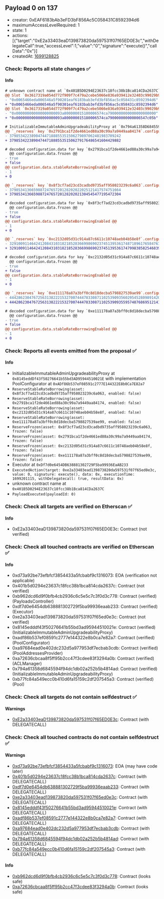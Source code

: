 ## Payload 0 on 137

- creator: 0xEAF6183bAb3eFD3bF856Ac5C058431C8592394d6
- maximumAccessLevelRequired: 1
- state: 1
- actions: [{"target":"0xE2a33403eaD139873820da597531f07f65ED0E3c","withDelegateCall":true,"accessLevel":1,"value":"0","signature":"execute()","callData":"0x"}]
- createdAt: [1699128825](https://polygonscan.com/tx/0x44f7a2557bbb37ab88855525a87ef88793c1ab892a892552c7fb5a653fab3640)

### Check: Reports all state changes :white_check_mark:

#### Info


```diff
# unknown contract name at `0x401B5D0294E23637c18fcc38b1Bca814CDa2637C`
@@ Slot `0x3617319a054d772f909f7c479a2cebe5066e836a939412e32403c99029b92eff` @@
- "0x0065466eda006546a5f90201eaf6183bab3efd3bf856ac5c058431c8592394d6"
+ "0x0065466eda006546a5f90301eaf6183bab3efd3bf856ac5c058431c8592394d6"
@@ Slot `0x3617319a054d772f909f7c479a2cebe5066e836a939412e32403c99029b92f00` @@
- "0x000000000000000000093a800000015180006574ca7900000000000000000000"
+ "0x000000000000000000093a800000015180006574ca790000000000006547c05b"
```

```diff
# InitializableImmutableAdminUpgradeabilityProxy at `0x794a61358D6845594F94dc1DB02A252b5b4814aD` with implementation Pool at `0xb77fc84a549ecc0b410d6fa15159C2df207545a3`
@@ `_reserves` key `0x2791bca1f2de4661ed88a30c99a7a9449aa84174`.configuration.data @@
- 379853422389047447188855351506279897062481983709242
+ 379853422389047447188855351506279176486541604429882

# decoded configuration.data for key `0x2791bca1f2de4661ed88a30c99a7a9449aa84174` (symbol: USDC)
  @@ configuration.data.frozen @@
- true
+ false
@@ configuration.data.stableRateBorrowingEnabled @@
- 1
+ 0

@@ `_reserves` key `0x8f3cf7ad23cd3cadbd9735aff958023239c6a063`.configuration.data @@
- 379853413665988724765720128202022025121417574751664
+ 379853413665988724765720128202021304545477195472304

# decoded configuration.data for key `0x8f3cf7ad23cd3cadbd9735aff958023239c6a063` (symbol: DAI)
  @@ configuration.data.frozen @@
- true
+ false
@@ configuration.data.stableRateBorrowingEnabled @@
- 1
+ 0

@@ `_reserves` key `0xc2132d05d31c914a87c6611c10748aeb04b58e8f`.configuration.data @@
- 3291009114642412084310318218528366998690237451395361748718961765847670092
+ 3291009114642412084310318218528366998690237451395361747998385825468390732

# decoded configuration.data for key `0xc2132d05d31c914a87c6611c10748aeb04b58e8f` (symbol: USDT)
  @@ configuration.data.frozen @@
- true
+ false
@@ configuration.data.stableRateBorrowingEnabled @@
- 1
+ 0

@@ `_reserves` key `0xe111178a87a3bff0c8d18decba5798827539ae99`.configuration.data @@
- 444286230476725631382221532700744478330871102539093560295452809891420516
+ 444286230476725631382221532700744478330871102539093559574876869512141156

# decoded configuration.data for key `0xe111178a87a3bff0c8d18decba5798827539ae99` (symbol: EURS)
  @@ configuration.data.frozen @@
- true
+ false
@@ configuration.data.stableRateBorrowingEnabled @@
- 1
+ 0

```


### Check: Reports all events emitted from the proposal :white_check_mark:

#### Info

- InitializableImmutableAdminUpgradeabilityProxy at `0x8145eddDf43f50276641b55bd3AD95944510021E` with implementation PoolConfigurator at `0xADf86b537eF08591c2777E144322E8b0Ca7E82a7`
- `ReserveStableRateBorrowing(asset: 0x8f3cf7ad23cd3cadbd9735aff958023239c6a063, enabled: false)`
- `ReserveStableRateBorrowing(asset: 0x2791bca1f2de4661ed88a30c99a7a9449aa84174, enabled: false)`
- `ReserveStableRateBorrowing(asset: 0xc2132d05d31c914a87c6611c10748aeb04b58e8f, enabled: false)`
- `ReserveStableRateBorrowing(asset: 0xe111178a87a3bff0c8d18decba5798827539ae99, enabled: false)`
- `ReserveFrozen(asset: 0x8f3cf7ad23cd3cadbd9735aff958023239c6a063, frozen: false)`
- `ReserveFrozen(asset: 0x2791bca1f2de4661ed88a30c99a7a9449aa84174, frozen: false)`
- `ReserveFrozen(asset: 0xc2132d05d31c914a87c6611c10748aeb04b58e8f, frozen: false)`
- `ReserveFrozen(asset: 0xe111178a87a3bff0c8d18decba5798827539ae99, frozen: false)`
- Executor at `0xDf7d0e6454DB638881302729F5ba99936EaAB233`
- `ExecutedAction(target: 0xe2a33403ead139873820da597531f07f65ed0e3c, value: 0, signature: execute(), data: 0x, executionTime: 1699201115, withDelegatecall: true, resultData: 0x)`
- unknown contract name at `0x401B5D0294E23637c18fcc38b1Bca814CDa2637C`
- `PayloadExecuted(payloadId: 0)`

### Check: Check all targets are verified on Etherscan :white_check_mark:

#### Info

- 0xE2a33403eaD139873820da597531f07f65ED0E3c: Contract (not verified)

### Check: Check all touched contracts are verified on Etherscan :white_check_mark:

#### Info

- 0xd73a92be73efbfcf3854433a5fcbabf9c1316073: EOA (verification not applicable)
- 0x401b5d0294e23637c18fcc38b1bca814cda2637c: Contract (not verified)
- 0xb962dcd6d9f0bfb4cb2936c6c5e5c7c3f0d3c778: Contract (verified) (PayloadsController)
- 0xdf7d0e6454db638881302729f5ba99936eaab233: Contract (verified) (Executor)
- 0xe2a33403ead139873820da597531f07f65ed0e3c: Contract (not verified)
- 0x8145edddf43f50276641b55bd3ad95944510021e: Contract (verified) (InitializableImmutableAdminUpgradeabilityProxy)
- 0xadf86b537ef08591c2777e144322e8b0ca7e82a7: Contract (verified) (PoolConfigurator)
- 0xa97684ead0e402dc232d5a977953df7ecbab3cdb: Contract (verified) (PoolAddressesProvider)
- 0xa72636cbcaa8f5ff95b2cc47f3cdee83f3294a0b: Contract (verified) (ACLManager)
- 0x794a61358d6845594f94dc1db02a252b5b4814ad: Contract (verified) (InitializableImmutableAdminUpgradeabilityProxy)
- 0xb77fc84a549ecc0b410d6fa15159c2df207545a3: Contract (verified) (Pool)

### Check: Check all targets do not contain selfdestruct :white_check_mark:

#### Warnings

- [0xE2a33403eaD139873820da597531f07f65ED0E3c](https://polygonscan.com/address/0xE2a33403eaD139873820da597531f07f65ED0E3c): Contract (with DELEGATECALL)

### Check: Check all touched contracts do not contain selfdestruct :white_check_mark:

#### Warnings

- [0xd73a92be73efbfcf3854433a5fcbabf9c1316073](https://polygonscan.com/address/0xd73a92be73efbfcf3854433a5fcbabf9c1316073): EOA (may have code later)
- [0x401b5d0294e23637c18fcc38b1bca814cda2637c](https://polygonscan.com/address/0x401b5d0294e23637c18fcc38b1bca814cda2637c): Contract (with DELEGATECALL)
- [0xdf7d0e6454db638881302729f5ba99936eaab233](https://polygonscan.com/address/0xdf7d0e6454db638881302729f5ba99936eaab233): Contract (with DELEGATECALL)
- [0xe2a33403ead139873820da597531f07f65ed0e3c](https://polygonscan.com/address/0xe2a33403ead139873820da597531f07f65ed0e3c): Contract (with DELEGATECALL)
- [0x8145edddf43f50276641b55bd3ad95944510021e](https://polygonscan.com/address/0x8145edddf43f50276641b55bd3ad95944510021e): Contract (with DELEGATECALL)
- [0xadf86b537ef08591c2777e144322e8b0ca7e82a7](https://polygonscan.com/address/0xadf86b537ef08591c2777e144322e8b0ca7e82a7): Contract (with DELEGATECALL)
- [0xa97684ead0e402dc232d5a977953df7ecbab3cdb](https://polygonscan.com/address/0xa97684ead0e402dc232d5a977953df7ecbab3cdb): Contract (with DELEGATECALL)
- [0x794a61358d6845594f94dc1db02a252b5b4814ad](https://polygonscan.com/address/0x794a61358d6845594f94dc1db02a252b5b4814ad): Contract (with DELEGATECALL)
- [0xb77fc84a549ecc0b410d6fa15159c2df207545a3](https://polygonscan.com/address/0xb77fc84a549ecc0b410d6fa15159c2df207545a3): Contract (with DELEGATECALL)

#### Info

- [0xb962dcd6d9f0bfb4cb2936c6c5e5c7c3f0d3c778](https://polygonscan.com/address/0xb962dcd6d9f0bfb4cb2936c6c5e5c7c3f0d3c778): Contract (looks safe)
- [0xa72636cbcaa8f5ff95b2cc47f3cdee83f3294a0b](https://polygonscan.com/address/0xa72636cbcaa8f5ff95b2cc47f3cdee83f3294a0b): Contract (looks safe)


